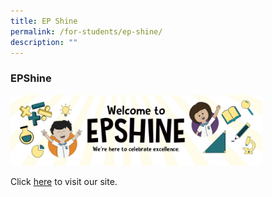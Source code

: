 ```yaml
---
title: EP Shine
permalink: /for-students/ep-shine/
description: ""
---
```

### EPShine

  
<img src="/images/epshine.png" style="width:80%">
  
Click [here](https://sites.google.com/eunospri.edu.sg/epshine/home) to visit our site.